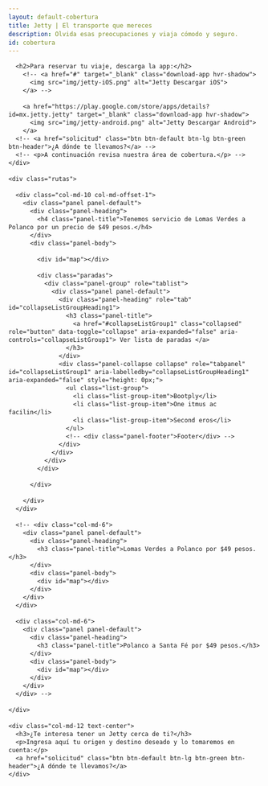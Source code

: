 ```yaml
---
layout: default-cobertura
title: Jetty | El transporte que mereces
description: Olvida esas preocupaciones y viaja cómodo y seguro.
id: cobertura
---
```


<div class="container cobertura">
  <div class="row">
    <div class="col-md-8 col-md-offset-2 text-center">

      <h2>Para reservar tu viaje, descarga la app:</h2>
        <!-- <a href="#" target="_blank" class="download-app hvr-shadow">
          <img src="img/jetty-iOS.png" alt="Jetty Descargar iOS">
        </a> -->

        <a href="https://play.google.com/store/apps/details?id=mx.jetty.jetty" target="_blank" class="download-app hvr-shadow">
          <img src="img/jetty-android.png" alt="Jetty Descargar Android">
        </a>
      <!-- <a href="solicitud" class="btn btn-default btn-lg btn-green btn-header">¿A dónde te llevamos?</a> -->
      <!-- <p>A continuación revisa nuestra área de cobertura.</p> -->
    </div>

    <div class="rutas">

      <div class="col-md-10 col-md-offset-1">
        <div class="panel panel-default">
          <div class="panel-heading">
            <h4 class="panel-title">Tenemos servicio de Lomas Verdes a Polanco por un precio de $49 pesos.</h4>
          </div>
          <div class="panel-body">

            <div id="map"></div>

            <div class="paradas">
              <div class="panel-group" role="tablist">
                <div class="panel panel-default">
                  <div class="panel-heading" role="tab" id="collapseListGroupHeading1">
                    <h3 class="panel-title">
                      <a href="#collapseListGroup1" class="collapsed" role="button" data-toggle="collapse" aria-expanded="false" aria-controls="collapseListGroup1"> Ver lista de paradas </a>
                    </h3>
                  </div>
                  <div class="panel-collapse collapse" role="tabpanel" id="collapseListGroup1" aria-labelledby="collapseListGroupHeading1" aria-expanded="false" style="height: 0px;">
                    <ul class="list-group">
                      <li class="list-group-item">Bootply</li>
                      <li class="list-group-item">One itmus ac facilin</li>
                      <li class="list-group-item">Second eros</li>
                    </ul>
                    <!-- <div class="panel-footer">Footer</div> -->
                  </div>
                </div>
              </div>
            </div>

          </div>

        </div>
      </div>

      <!-- <div class="col-md-6">
        <div class="panel panel-default">
          <div class="panel-heading">
            <h3 class="panel-title">Lomas Verdes a Polanco por $49 pesos.</h3>
          </div>
          <div class="panel-body">
            <div id="map"></div>
          </div>
        </div>
      </div>

      <div class="col-md-6">
        <div class="panel panel-default">
          <div class="panel-heading">
            <h3 class="panel-title">Polanco a Santa Fé por $49 pesos.</h3>
          </div>
          <div class="panel-body">
            <div id="map"></div>
          </div>
        </div>
      </div> -->

    </div>

    <div class="col-md-12 text-center">
      <h3>¿Te interesa tener un Jetty cerca de ti?</h3>
      <p>Ingresa aquí tu origen y destino deseado y lo tomaremos en cuenta:</p>
      <a href="solicitud" class="btn btn-default btn-lg btn-green btn-header">¿A dónde te llevamos?</a>
    </div>
  </div>
</div>

